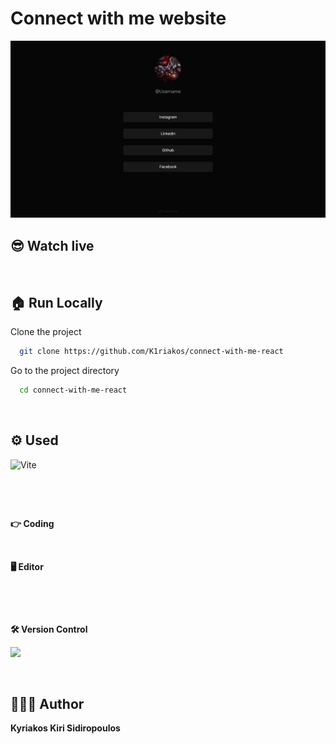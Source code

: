 # Connect with me website

![demo-1](demo/demo-1.png)

## 😎 Watch live

[![<img src="https://img.shields.io/badge/website-000000?style=for-the-badge&logo=About.me&logoColor=white" />](https://img.shields.io/badge/website-000000?style=for-the-badge&logo=About.me&logoColor=white)](https://fluffy-sawine-568ec5.netlify.app)

## 🏠 Run Locally

Clone the project

```bash
  git clone https://github.com/K1riakos/connect-with-me-react
```

Go to the project directory

```bash
  cd connect-with-me-react
```

<br>

## ⚙️ Used

![Vite](https://img.shields.io/badge/vite-%23646CFF.svg?style=for-the-badge&logo=vite&logoColor=white)

![<img src="https://img.shields.io/badge/React-20232A?style=for-the-badge&logo=react&logoColor=61DAFB" />](https://img.shields.io/badge/React-20232A?style=for-the-badge&logo=react&logoColor=61DAFB)

<br>

**👉 Coding**

<br>

**🖥️ Editor**

![<img src="https://img.shields.io/badge/VSCode-0078D4?style=for-the-badge&logo=visual%20studio%20code&logoColor=white" />](https://img.shields.io/badge/VSCode-0078D4?style=for-the-badge&logo=visual%20studio%20code&logoColor=white)

<br>

**🛠️ Version Control**

![ <img src="https://img.shields.io/badge/GitHub-100000?style=for-the-badge&logo=github&logoColor=white" /> ](https://img.shields.io/badge/GitHub-100000?style=for-the-badge&logo=github&logoColor=white)

<br>

## 🙋🏻‍♂️ Author

**Kyriakos Kiri Sidiropoulos**
